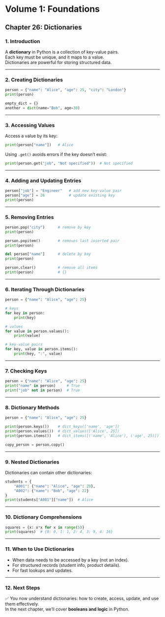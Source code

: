 # Volume 1: Foundations
## Chapter 26: Dictionaries

### 1. Introduction
A **dictionary** in Python is a collection of key-value pairs.  
Each key must be unique, and it maps to a value.  
Dictionaries are powerful for storing structured data.  

---

### 2. Creating Dictionaries
```python
person = {"name": "Alice", "age": 25, "city": "London"}
print(person)

empty_dict = {}
another = dict(name="Bob", age=30)
```

---

### 3. Accessing Values
Access a value by its key:

```python
print(person["name"])   # Alice
```

Using `.get()` avoids errors if the key doesn’t exist:

```python
print(person.get("job", "Not specified"))  # Not specified
```

---

### 4. Adding and Updating Entries
```python
person["job"] = "Engineer"   # add new key-value pair
person["age"] = 26           # update existing key
print(person)
```

---

### 5. Removing Entries
```python
person.pop("city")      # remove by key
print(person)

person.popitem()        # removes last inserted pair
print(person)

del person["name"]      # delete by key
print(person)

person.clear()          # remove all items
print(person)           # {}
```

---

### 6. Iterating Through Dictionaries
```python
person = {"name": "Alice", "age": 25}

# keys
for key in person:
    print(key)

# values
for value in person.values():
    print(value)

# key-value pairs
for key, value in person.items():
    print(key, ":", value)
```

---

### 7. Checking Keys
```python
person = {"name": "Alice", "age": 25}
print("name" in person)     # True
print("job" not in person)  # True
```

---

### 8. Dictionary Methods
```python
person = {"name": "Alice", "age": 25}

print(person.keys())    # dict_keys(['name', 'age'])
print(person.values())  # dict_values(['Alice', 25])
print(person.items())   # dict_items([('name', 'Alice'), ('age', 25)])

copy_person = person.copy()
```

---

### 9. Nested Dictionaries
Dictionaries can contain other dictionaries:

```python
students = {
    "A001": {"name": "Alice", "age": 20},
    "A002": {"name": "Bob", "age": 22}
}
print(students["A001"]["name"])  # Alice
```

---

### 10. Dictionary Comprehensions
```python
squares = {x: x*x for x in range(5)}
print(squares)  # {0: 0, 1: 1, 2: 4, 3: 9, 4: 16}
```

---

### 11. When to Use Dictionaries
- When data needs to be accessed by a key (not an index).  
- For structured records (student info, product details).  
- For fast lookups and updates.  

---

### 12. Next Steps
✅ You now understand dictionaries: how to create, access, update, and use them effectively.  
In the next chapter, we’ll cover **booleans and logic** in Python.